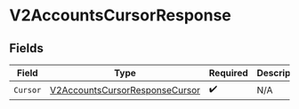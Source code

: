 # V2AccountsCursorResponse


## Fields

| Field                                                                                       | Type                                                                                        | Required                                                                                    | Description                                                                                 |
| ------------------------------------------------------------------------------------------- | ------------------------------------------------------------------------------------------- | ------------------------------------------------------------------------------------------- | ------------------------------------------------------------------------------------------- |
| `Cursor`                                                                                    | [V2AccountsCursorResponseCursor](../../Models/Components/V2AccountsCursorResponseCursor.md) | :heavy_check_mark:                                                                          | N/A                                                                                         |